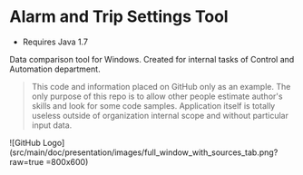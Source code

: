 Alarm and Trip Settings Tool
============================

* Requires Java 1.7

Data comparison tool for Windows. Created for internal tasks of Control and Automation department.

> This code and information placed on GitHub only as an example. The only purpose of this repo is to allow other people estimate author's skills and look for some code samples. Application itself is totally useless outside of organization internal scope and without particular input data.

![GitHub Logo](src/main/doc/presentation/images/full_window_with_sources_tab.png?raw=true =800x600)